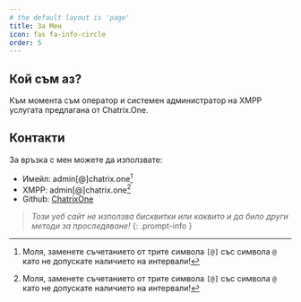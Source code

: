 ```yaml
---
# the default layout is 'page'
title: За Мен
icon: fas fa-info-circle
order: 5
---
```


## Кой съм аз?

Към момента съм оператор и системен администратор на XMPP услугата предлагана от Chatrix.One.

## Контакти

За връзка с мен можете да използвате:

- Имейл: admin[@]chatrix.one[^1]
- XMPP: admin[@]chatrix.one[^1]
- Github: [ChatrixOne](https://github.com/ChatrixOne)

> *Този уеб сайт не използва бисквитки или каквито и да било други методи за проследяване!*
{: .prompt-info }

[^1]: Моля, заменете съчетанието от трите символа `[@]` със символа `@` като не допускате наличието на интервали!
